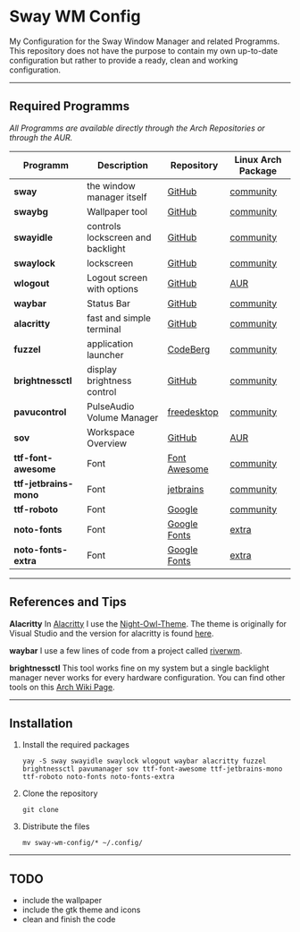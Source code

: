 # Sway WM Config

My Configuration for the Sway Window Manager and related Programms. This repository does not have the purpose to contain my own up-to-date configuration but rather to provide a ready, clean and working configuration.

---

## Required Programms

_All Programms are available directly through the Arch Repositories or through the AUR._

| Programm			| Description				| Repository	| Linux Arch Package	|
|-------------------------------|---------------------------------------|---------------|-----------------------|
| __sway__ 			| the window manager itself		| [GitHub](https://github.com/swaywm/sway)	| [community](https://archlinux.org/packages/community/x86_64/sway/) |
| __swaybg__ | Wallpaper tool | [GitHub](https://github.com/swaywm/swaybg) | [community](https://archlinux.org/packages/community/x86_64/swaybg/) |
| __swayidle__ 			| controls lockscreen and backlight	| [GitHub](https://github.com/swaywm/swayidle) | [community](https://archlinux.org/packages/community/x86_64/swayidle/) |
| __swaylock__ 			| lockscreen				| [GitHub](https://github.com/swaywm/swaylock) | [community](https://archlinux.org/packages/community/x86_64/swaylock/) |
| __wlogout__ 			| Logout screen with options		| [GitHub](https://github.com/ArtsyMacaw/wlogout) | [AUR](https://aur.archlinux.org/packages/wlogout) |
| __waybar__ 			| Status Bar				| [GitHub](https://github.com/Alexays/Waybar/) | [community](https://archlinux.org/packages/community/x86_64/waybar/) |
| __alacritty__ 		| fast and simple terminal		| [GitHub](https://github.com/alacritty/alacritty) | [community](https://archlinux.org/packages/community/x86_64/alacritty/) |
| __fuzzel__ 			| application launcher			| [CodeBerg](https://codeberg.org/dnkl/fuzzel) | [community](https://archlinux.org/packages/community/x86_64/fuzzel/) |
| __brightnessctl__ 		| display brightness control		| [GitHub](https://github.com/Hummer12007/brightnessctl) | [community](https://archlinux.org/packages/community/x86_64/brightnessctl/) |
| __pavucontrol__ 		| PulseAudio Volume Manager		| [freedesktop](https://freedesktop.org/software/pulseaudio/pavucontrol/) | [community](https://archlinux.org/packages/extra/x86_64/pavucontrol/) |
| __sov__ 			| Workspace Overview			| [GitHub](https://github.com/milgra/sov) | [AUR](https://aur.archlinux.org/packages/sov) |
| __ttf-font-awesome__ 		| Font					| [Font Awesome](https://fontawesome.com/) | [community](https://archlinux.org/packages/community/any/ttf-font-awesome/) |
| __ttf-jetbrains-mono__ 	| Font					| [jetbrains](https://jetbrains.com/lp/mono) | [community](https://archlinux.org/packages/community/any/ttf-jetbrains-mono/) |
| __ttf-roboto__ 		| Font					| [Google](https://material.google.com/style/typography.html) | [community](https://archlinux.org/packages/community/any/ttf-roboto/) |
| __noto-fonts__ 		| Font					| [Google Fonts](https://fonts.google.com/noto) | [extra](https://archlinux.org/packages/extra/any/noto-fonts/) |
| __noto-fonts-extra__ 		| Font					| [Google Fonts](https://fonts.google.com/noto) | [extra](https://archlinux.org/packages/extra/any/noto-fonts-extra/) |

---

## References and Tips

__Alacritty__ In [Alacritty](https://github.com/alacritty/alacritty) I use the [Night-Owl-Theme](https://github.com/sdras/night-owl-vscode-theme). The theme is originally for Visual Studio and the version for alacritty is found [here](https://github.com/alacritty/alacritty/wiki/Color-schemes).

__waybar__ I use a few lines of code from a  project called [riverwm](https://github.com/theCode-Breaker/riverwm/tree/main/waybar/river).

__brightnessctl__ This tool works fine on my system but a single backlight manager never works for every hardware configuration. You can find other tools on this [Arch Wiki Page](https://wiki.archlinux.org/title/Backlight).

---

## Installation

1. Install the required packages

    ```shell
    yay -S sway swayidle swaylock wlogout waybar alacritty fuzzel brightnessctl pavumanager sov ttf-font-awesome ttf-jetbrains-mono ttf-roboto noto-fonts noto-fonts-extra
    ```

2. Clone the repository

    ```shell
    git clone 
    ```

3. Distribute the files

    ```shell
    mv sway-wm-config/* ~/.config/
    ```

---

## TODO

* include the wallpaper
* include the gtk theme and icons
* clean and finish the code
